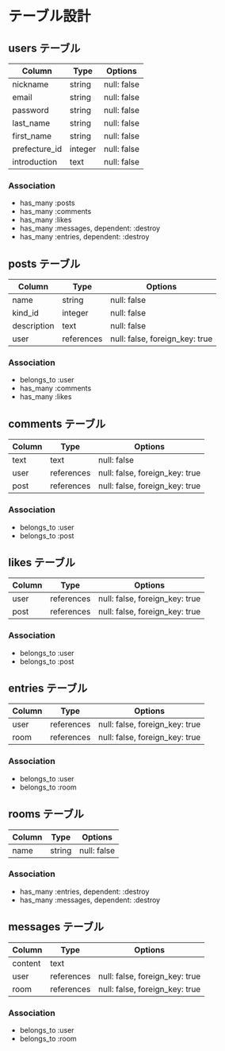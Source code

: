 # テーブル設計

## users テーブル

| Column              | Type    | Options     |
| ------------------- | ------- | ----------- |
| nickname            | string  | null: false |
| email               | string  | null: false |
| password            | string  | null: false |
| last_name           | string  | null: false |
| first_name          | string  | null: false |
| prefecture_id       | integer | null: false |
| introduction        | text    | null: false |



### Association

- has_many :posts
- has_many :comments
- has_many :likes
- has_many :messages, dependent: :destroy
- has_many :entries, dependent: :destroy

## posts テーブル

| Column              | Type       | Options                        |
| ------------------- | ---------- | ------------------------------ |
| name                | string     | null: false                    |
| kind_id             | integer    | null: false                    |
| description         | text       | null: false                    |
| user                | references | null: false, foreign_key: true |

### Association

- belongs_to :user
- has_many :comments
- has_many :likes

## comments テーブル

| Column     | Type       | Options                        |
| ---------- | ---------- | ------------------------------ |
| text       | text       | null: false                    |
| user       | references | null: false, foreign_key: true |
| post       | references | null: false, foreign_key: true |

### Association

- belongs_to :user
- belongs_to :post

## likes テーブル

| Column     | Type       | Options                        |
| ---------- | ---------- | ------------------------------ |
| user       | references | null: false, foreign_key: true |
| post       | references | null: false, foreign_key: true |

### Association

- belongs_to :user
- belongs_to :post

## entries テーブル

| Column | Type       | Options                        |
| ------ | ---------- | ------------------------------ |
| user   | references | null: false, foreign_key: true |
| room   | references | null: false, foreign_key: true |

### Association

- belongs_to :user
- belongs_to :room

## rooms テーブル

| Column | Type       | Options                        |
| ------ | ---------- | ------------------------------ |
| name   | string     | null: false                    |

### Association

- has_many :entries, dependent: :destroy
- has_many :messages, dependent: :destroy

## messages テーブル

| Column  | Type       | Options                        |
| ------- | ---------- | ------------------------------ |
| content | text       |                                |
| user    | references | null: false, foreign_key: true |
| room    | references | null: false, foreign_key: true |

### Association

- belongs_to :user
- belongs_to :room